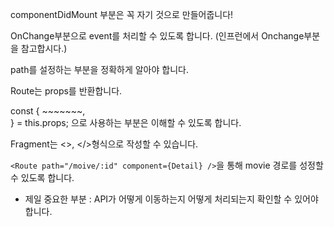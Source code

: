 componentDidMount 부분은 꼭 자기 것으로 만들어줍니다!

OnChange부분으로 event를 처리할 수 있도록 합니다. (인프런에서 Onchange부분을 참고합시다.)

path를 설정하는 부분을 정확하게 알아야 합니다.

Route는 props를 반환합니다.

const {
	~~~~~~~,	
} = this.props; 으로 사용하는 부분은 이해할 수 있도록 합니다.

Fragment는 <>, </>형식으로 작성할 수 있습니다.

```<Route path="/moive/:id" component={Detail} />```을 통해 movie 경로를 성정할 수 있도록 합니다.

* 제일 중요한 부분 : API가 어떻게 이동하는지 어떻게 처리되는지 확인할 수 있어야 합니다.

